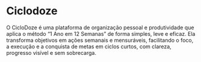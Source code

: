 # Ciclodoze
O CicloDoze é uma plataforma de organização pessoal e produtividade que aplica o método “1 Ano em 12 Semanas” de forma simples, leve e eficaz.
Ela transforma objetivos em ações semanais e mensuráveis, facilitando o foco, a execução e a conquista de metas em ciclos curtos, com clareza, progresso visível e sem sobrecarga.
